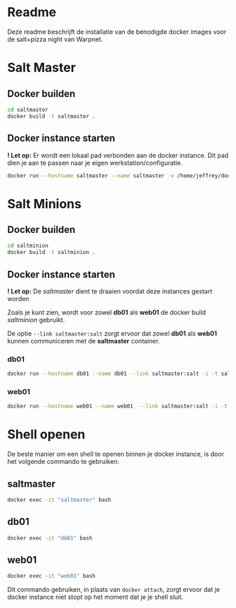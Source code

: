 # Readme
Deze readme beschrijft de installatie van de benodigde docker images voor de salt+pizza night van Warpnet.

# Salt Master
## Docker builden
```bash
cd saltmaster
docker build -t saltmaster .
```

## Docker instance starten

**! Let op:** Er wordt een lokaal pad verbonden aan de docker instance. Dit pad dien je aan te passen naar je eigen werkstation/configuratie.

```bash
docker run --hostname saltmaster --name saltmaster -v /home/jeffrey/documents/git/warpnet/docker-salt/saltmaster/srv/salt:/srv/salt -v /home/jeffrey/documents/git/warpnet/docker-salt/saltmaster/srv/pillar:/srv/pillar -i -t saltmaster
```




# Salt Minions
## Docker builden
```bash
cd saltminion
docker build -t saltminion .
```

## Docker instance starten

**! Let op:** De *saltmaster* dient te draaien voordat deze instances gestart worden

Zoals je kunt zien, wordt voor zowel **db01** als **web01** de docker build *saltminion* gebruikt.

De optie `--link saltmaster:salt` zorgt ervoor dat zowel **db01** als **web01** kunnen communiceren met de **saltmaster** container.

### db01
```bash
docker run --hostname db01 --name db01 --link saltmaster:salt -i -t saltminion
```

### web01
```bash
docker run --hostname web01 --name web01  --link saltmaster:salt -i -t saltminion
```

# Shell openen
De beste manier om een shell te openen binnen je docker instance, is door het volgende commando te gebruiken:

## saltmaster
```bash
docker exec -it "saltmaster" bash
```

## db01
```bash
docker exec -it "db01" bash
```

## web01
```bash
docker exec -it "web01" bash
```

Dit commando gebruiken, in plaats van ```docker attach```, zorgt ervoor dat je docker instance niet stopt op het moment dat je je shell sluit.
